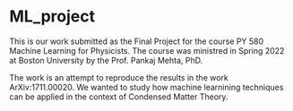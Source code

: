 # ML_project

This is our work submitted as the Final Project for the course PY 580 Machine Learning for Physicists.
The course was ministred in Spring 2022 at Boston University by the Prof. Pankaj Mehta, PhD.

The work is an attempt to reproduce the results in the work ArXiv:1711.00020.
We wanted to study how machine learnining techniques can be applied in the context of Condensed Matter Theory.

